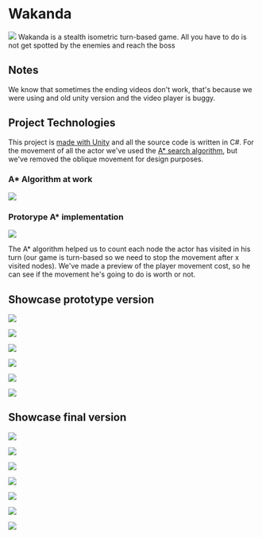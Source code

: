 # Wakanda
![](https://i.imgur.com/npY2xvT.png)
Wakanda is a stealth isometric turn-based game. All you have to do is not get spotted by the enemies and reach the boss





## Notes
We know that sometimes the ending videos don't work, that's because we were using and old unity version and the video player is buggy.





## Project Technologies
This project is [made with Unity](https://unity3d.com/) and all the source code is written in C#. For the movement of all the actor we've used the [A* search algorithm](https://en.wikipedia.org/wiki/A*_search_algorithm), but we've removed the oblique movement for design purposes. 


### A* Algorithm at work
![](https://lh3.googleusercontent.com/-sBqMk8wQdqc/UXg7pyUEJkI/AAAAAAAAMJs/PpagqdIBFP0/w506-h300/path.gif)

### Protorype A* implementation
![](https://imgur.com/8a4PNwk.jpg)




The A* algorithm helped us to count each node the actor has visited in his turn (our game is turn-based so we need to stop the movement after x visited nodes). We've made a preview of the player movement cost, so he can see if the movement he's going to do is worth or not.






## Showcase prototype version

![](https://i.imgur.com/gf9OrBq.jpg)


![](https://i.imgur.com/WnXIscu.jpg)


![](https://i.imgur.com/wazZTKp.jpg)


![](https://i.imgur.com/dr4dpl8.jpg)


![](https://i.imgur.com/ELk459e.jpg)


![](https://i.imgur.com/e4NIobd.jpg)









## Showcase final version

![](https://i.imgur.com/Alkvo0m.jpg)


![](https://i.imgur.com/6X6lv7j.png)


![](https://i.imgur.com/TShTYN5.jpg)


![](https://i.imgur.com/bRNYK4P.jpg)


![](https://i.imgur.com/T5WI8YX.png)


![](https://i.imgur.com/YKlzwPX.png)


![](https://i.imgur.com/INYvLn3.jpg)


